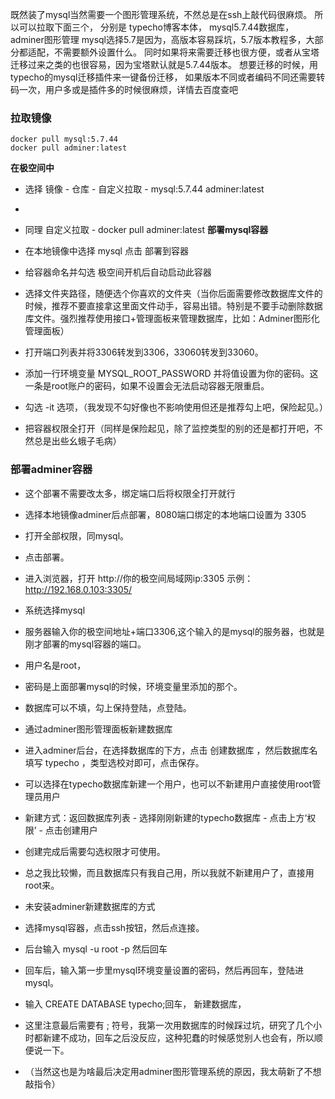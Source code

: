 既然装了mysql当然需要一个图形管理系统，不然总是在ssh上敲代码很麻烦。
所以可以拉取下面三个，
分别是 typecho博客本体， mysql5.7.44数据库， adminer图形管理
mysql选择5.7是因为，高版本容易踩坑，5.7版本教程多，大部分都适配，不需要额外设置什么。
同时如果将来需要迁移也很方便，或者从宝塔迁移过来之类的也很容易，因为宝塔默认就是5.7.44版本。
想要迁移的时候，用typecho的mysql迁移插件来一键备份迁移，
如果版本不同或者编码不同还需要转码一次，用户多或是插件多的时候很麻烦，详情去百度查吧
### 拉取镜像
~~~
docker pull mysql:5.7.44
docker pull adminer:latest
~~~
**在极空间中**

- 选择 镜像 - 仓库 - 自定义拉取  - mysql:5.7.44 adminer:latest
- 
- 同理 自定义拉取 - docker pull adminer:latest
**部署mysql容器**

- 在本地镜像中选择 mysql 点击 部署到容器

- 给容器命名并勾选 极空间开机后自动启动此容器

- 选择文件夹路径，随便选个你喜欢的文件夹（当你后面需要修改数据库文件的时候，推荐不要直接拿这里面文件动手，容易出错。特别是不要手动删除数据库文件。强烈推荐使用接口+管理面板来管理数据库，比如：Adminer图形化管理面板）

- 打开端口列表并将3306转发到3306，33060转发到33060。

- 添加一行环境变量 MYSQL_ROOT_PASSWORD 并将值设置为你的密码。这一条是root账户的密码，如果不设置会无法启动容器无限重启。

- 勾选 -it 选项，（我发现不勾好像也不影响使用但还是推荐勾上吧，保险起见。）

- 把容器权限全打开（同样是保险起见，除了监控类型的别的还是都打开吧，不然总是出些幺蛾子毛病）

### 部署adminer容器

- 这个部署不需要改太多，绑定端口后将权限全打开就行

- 选择本地镜像adminer后点部署，8080端口绑定的本地端口设置为 3305

- 打开全部权限，同mysql。

- 点击部署。

- 进入浏览器，打开 http://你的极空间局域网ip:3305 示例： http://192.168.0.103:3305/

- 系统选择mysql

- 服务器输入你的极空间地址+端口3306,这个输入的是mysql的服务器，也就是刚才部署的mysql容器的端口。

- 用户名是root，

- 密码是上面部署mysql的时候，环境变量里添加的那个。

- 数据库可以不填，勾上保持登陆，点登陆。

- 通过adminer图形管理面板新建数据库

- 进入adminer后台，在选择数据库的下方，点击 创建数据库 ，然后数据库名填写 typecho ，类型选校对即可，点击保存。

- 可以选择在typecho数据库新建一个用户，也可以不新建用户直接使用root管理员用户

- 新建方式：返回数据库列表 - 选择刚刚新建的typecho数据库 - 点击上方‘权限’ - 点击创建用户

- 创建完成后需要勾选权限才可使用。

- 总之我比较懒，而且数据库只有我自己用，所以我就不新建用户了，直接用root来。

- 未安装adminer新建数据库的方式

- 选择mysql容器，点击ssh按钮，然后点连接。

- 后台输入 mysql -u root -p 然后回车

- 回车后，输入第一步里mysql环境变量设置的密码，然后再回车，登陆进mysql。

- 输入 CREATE DATABASE typecho;回车， 新建数据库，

- 这里注意最后需要有 ; 符号，我第一次用数据库的时候踩过坑，研究了几个小时都新建不成功，回车之后没反应，这种犯蠢的时候感觉别人也会有，所以顺便说一下。

- （当然这也是为啥最后决定用adminer图形管理系统的原因，我太萌新了不想敲指令）

